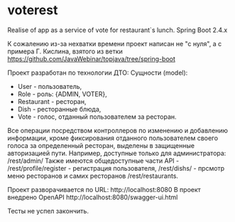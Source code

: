 # voterest
Realise of app as a service of vote for restaurant`s lunch. Spring Boot 2.4.x

К сожалению из-за нехватки времени проект написан не "с нуля", а с примера Г. Кислина,
взятого из ветки https://github.com/JavaWebinar/topjava/tree/spring-boot

Проект разработан по технологии ДТО:
Сущности (model):
-  User - пользователь,
-  Role - роль: {ADMIN, VOTER},
-  Restaurant - ресторан,
-  Dish - ресторанные блюда,
-  Vote - голос, отданный пользователем за ресторан.

Все операции посредством контроллеров по изменению и добавлению информации, кроме фиксирования отданного 
пользователем своего голоса за определенный ресторан, выделены в защищенные 
авторизацией пути.
Например, доступные только для администратора: /rest/admin/
Также имеются общедоступные части API - /rest/profile/register - регистрация пользователя,
/rest/dishs/ - прсмотр меню ресторанов и самих ресторанов /rest/restaurants.

Проект разворачивается по URL: http://localhost:8080
В проект внедрено OpenAPI http://localhost:8080/swagger-ui.html 

Тесты не успел закончить.


